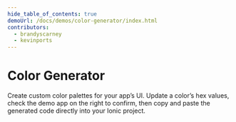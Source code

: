 ```yaml
---
hide_table_of_contents: true
demoUrl: /docs/demos/color-generator/index.html
contributors:
  - brandyscarney
  - kevinports
---
```


# Color Generator

Create custom color palettes for your app’s UI. Update a color’s hex values, check the demo app on the right to confirm, then copy and paste the generated code directly into your Ionic project.

<color-generator mode="md" no-prerender></color-generator>
